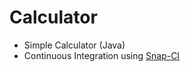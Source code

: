 Calculator
==========

* Simple Calculator (Java) 
* Continuous Integration using [Snap-CI](https://snap-ci.com/projects/prabhamatta)


